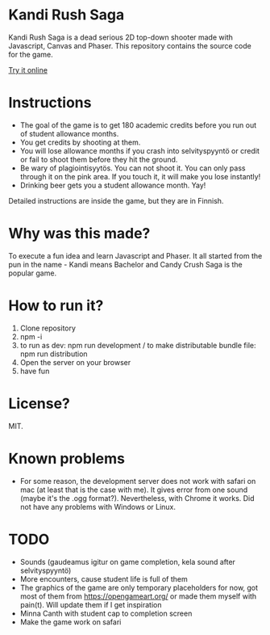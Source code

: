 # Kandi Rush Saga

Kandi Rush Saga is a dead serious 2D top-down shooter made with Javascript, Canvas and Phaser.
This repository contains the source code for the game.

[Try it online](https://arttnikk.com/kandirushsaga/)

# Instructions
- The goal of the game is to get 180 academic credits before you run out of student allowance months. 
- You get credits by shooting at them. 
- You will lose allowance months if you crash into selvityspyyntö or credit or fail to shoot them before they hit the ground. 
- Be wary of plagiointisyytös. You can not shoot it. You can only pass through it on the pink area. If you touch it, it will make you lose instantly!
- Drinking beer gets you a student allowance month. Yay!

Detailed instructions are inside the game, but they are in Finnish.

# Why was this made?

To execute a fun idea and learn Javascript and Phaser. It all started from the pun in the name - Kandi means Bachelor and Candy Crush Saga is the popular game.

# How to run it?

1. Clone repository
2. npm -i
3. to run as dev: npm run development / to make distributable bundle file: npm run distribution
4. Open the server on your browser
5. have fun

# License?

MIT.

# Known problems

- For some reason, the development server does not work with safari on mac (at least that is the case with me). It gives error from one sound (maybe it's the .ogg format?). Nevertheless, with Chrome it works. Did not have any problems with Windows or Linux.



# TODO

- Sounds (gaudeamus igitur on game completion, kela sound after selvityspyyntö)
- More encounters, cause student life is full of them
- The graphics of the game are only temporary placeholders for now, got most of them from https://opengameart.org/ or made them myself with pain(t). Will update them if I get inspiration
- Minna Canth with student cap to completion screen
- Make the game work on safari
